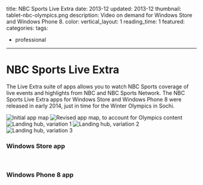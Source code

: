 title: NBC Sports Live Extra
date: 2013-12
updated: 2013-12
thumbnail: tablet-nbc-olympics.png
description: Video on demand for Windows Store and Windows Phone 8.
color:
vertical_layout: 1
reading_time: 1
featured:
categories:
tags:
- professional
---

# NBC Sports Live Extra

The Live Extra suite of apps allows you to watch NBC Sports coverage of live events and highlights from NBC and NBC Sports Network. The NBC Sports Live Extra apps for Windows Store and Windows Phone 8 were released in early 2014, just in time for the Winter Olympics in Sochi.

<img class="default bordered rounded" src="app-map-1.png" alt="Initial app map">
<img class="default bordered rounded" src="app-map-2.png" alt="Revised app map, to account for Olympics content">

<img class="default bordered rounded" src="hub-featured-1.jpg" alt="Landing hub, variation 1">
<img class="default bordered rounded" src="hub-featured-2.jpg" alt="Landing hub, variation 2">
<img class="default bordered rounded" src="hub-featured-3.jpg" alt="Landing hub, variation 3">

### Windows Store app

<img class="wide" src="tablet-nbc-olympics.png" alt="">
<img class="wide" src="tablet-nbc-sports.png" alt="">
<img class="wide" src="tablet-navbar.png" alt="">

### Windows Phone 8 app

<img class="default" src="wp8-featured.png" alt="">
<img class="default" src="wp8-live.png" alt="">
<img class="default" src="wp8-menu.png" alt="">
<img class="default" src="wp8-video.png" alt="">
